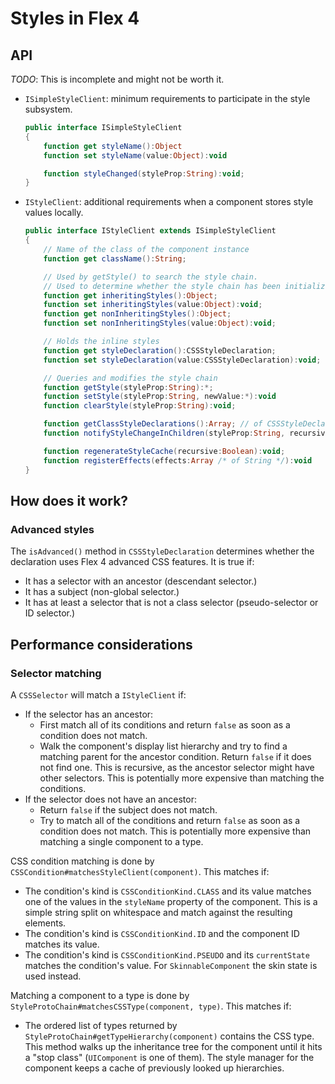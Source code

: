 # Styles in Flex 4

## API

*TODO*: This is incomplete and might not be worth it.

*   `ISimpleStyleClient`: minimum requirements to participate in the style
    subsystem.

    ```actionscript
    public interface ISimpleStyleClient
    {
        function get styleName():Object
        function set styleName(value:Object):void

        function styleChanged(styleProp:String):void;
    }
    ```

*   `IStyleClient`: additional requirements when a component stores style values
    locally.

    ```actionscript
    public interface IStyleClient extends ISimpleStyleClient
    {
        // Name of the class of the component instance
        function get className():String;

        // Used by getStyle() to search the style chain.
        // Used to determine whether the style chain has been initialized or not.
        function get inheritingStyles():Object;
        function set inheritingStyles(value:Object):void;
        function get nonInheritingStyles():Object;
        function set nonInheritingStyles(value:Object):void;

        // Holds the inline styles
        function get styleDeclaration():CSSStyleDeclaration;
        function set styleDeclaration(value:CSSStyleDeclaration):void;

        // Queries and modifies the style chain
        function getStyle(styleProp:String):*;
        function setStyle(styleProp:String, newValue:*):void
        function clearStyle(styleProp:String):void;

        function getClassStyleDeclarations():Array; // of CSSStyleDeclaration;
        function notifyStyleChangeInChildren(styleProp:String, recursive:Boolean):void;

        function regenerateStyleCache(recursive:Boolean):void;
        function registerEffects(effects:Array /* of String */):void
    }
    ```

## How does it work?

### Advanced styles

The `isAdvanced()` method in `CSSStyleDeclaration` determines whether the
declaration uses Flex 4 advanced CSS features. It is true if:

*   It has a selector with an ancestor (descendant selector.)
*   It has a subject (non-global selector.)
*   It has at least a selector that is not a class selector (pseudo-selector or
    ID selector.)

## Performance considerations

### Selector matching

A `CSSSelector` will match a `IStyleClient` if:

* If the selector has an ancestor:
    * First match all of its conditions and return `false` as soon as a
    condition does not match.
    * Walk the component's display list hierarchy and try to find a
    matching parent for the ancestor condition. Return `false` if it
    does not find one. This is recursive, as the ancestor selector
    might have other selectors. This is potentially more expensive
    than matching the conditions.
* If the selector does not have an ancestor:
    * Return `false` if the subject does not match.
    * Try to match all of the conditions and return `false` as soon as a
    condition does not match. This is potentially more expensive than
    matching a single component to a type.

CSS condition matching is done by
`CSSCondition#matchesStyleClient(component)`. This matches if:

*   The condition's kind is `CSSConditionKind.CLASS` and its value matches one
    of the values in the `styleName` property of the component. This is a
    simple string split on whitespace and match against the resulting
    elements.
*   The condition's kind is `CSSConditionKind.ID` and the component ID matches
    its value.
*   The condition's kind is `CSSConditionKind.PSEUDO` and its `currentState`
    matches the condition's value. For `SkinnableComponent` the skin state is
    used instead.

Matching a component to a type is done by
`StyleProtoChain#matchesCSSType(component, type)`. This matches if:

*   The ordered list of types returned by
    `StyleProtoChain#getTypeHierarchy(component)` contains the CSS type. This
    method walks up the inheritance tree for the component until it hits a
    "stop class" (`UIComponent` is one of them). The style manager for the 
    component keeps a cache of previously looked up hierarchies.
